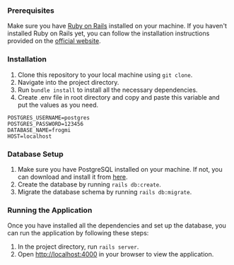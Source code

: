 ### Prerequisites

Make sure you have [Ruby on Rails](https://rubyonrails.org/) installed on your machine. If you haven't installed Ruby on Rails yet, you can follow the installation instructions provided on the [official website](https://rubyonrails.org/).

### Installation

1. Clone this repository to your local machine using `git clone`.
2. Navigate into the project directory.
3. Run `bundle install` to install all the necessary dependencies.
4. Create .env file in root directory and copy and paste this variable and put the values as you need.

```bas
POSTGRES_USERNAME=postgres
POSTGRES_PASSWORD=123456
DATABASE_NAME=frogmi
HOST=localhost
```

### Database Setup

1. Make sure you have PostgreSQL installed on your machine. If not, you can download and install it from [here](https://www.postgresql.org/).
2. Create the database by running `rails db:create`.
3. Migrate the database schema by running `rails db:migrate`.

### Running the Application

Once you have installed all the dependencies and set up the database, you can run the application by following these steps:

1. In the project directory, run `rails server`.
2. Open [http://localhost:4000](http://localhost:4000) in your browser to view the application.
